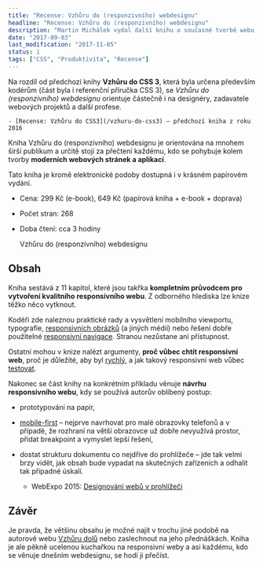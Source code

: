 ```yaml
---
title: "Recense: Vzhůru do (responzivního) webdesignu"
headline: "Recense: Vzhůru do (responzivního) webdesignu"
description: "Martin Michálek vydal další knihu o současné tvorbě webu, tentokrát kromě e-booku i na papíře. Jaká je?"
date: "2017-09-03"
last_modification: "2017-11-05"
status: 1
tags: ["CSS", "Produktivita", "Recense"]
---
```


Na rozdíl od předchozí knihy **Vzhůru do CSS 3**, která byla určena především kodérům (část byla i referenční příručka CSS 3), se *Vzhůru do (responzivního) webdesignu* orientuje částečně i na designéry, zadavatele webových projektů a další profese.

    - [Recense: Vzhůru do CSS3](/vzhuru-do-css3) – předchozí kniha z roku 2016

Kniha Vzhůru do (responzivního) webdesignu je orientována na mnohem širší publikum a určitě stojí za přečtení každému, kdo se pohybuje kolem tvorby **moderních webových stránek a aplikací**.

Tato kniha je kromě elektronické podoby dostupná i v krásném papírovém vydání.

  - Cena: 299 Kč (e-book), 649 Kč (papírová kniha + e-book + doprava)

  - Počet stran: 268

  - Doba čtení: cca 3 hodiny

    Vzhůru do
(responzivního)
webdesignu

## Obsah

Kniha sestává z 11 kapitol, které jsou takřka **kompletním průvodcem pro vytvoření kvalitního responsivního webu**. Z odborného hlediska lze knize těžko něco vytknout.

Kodéři zde naleznou praktické rady a vysvětlení mobilního viewportu, typografie, [responsivních obrázků](/responsivni-obrazky) (a jiných médií) nebo řešení dobře použitelné [responsivní navigace](/responsivni-menu). Stranou nezůstane ani přístupnost.

Ostatní mohou v knize nalézt argumenty, **proč vůbec chtít responsivní web**, proč je důležité, aby byl [rychlý](/zrychlovani), a jak takový responsivní web vůbec [testovat](/testovani).

Nakonec se část knihy na konkrétním příkladu věnuje **návrhu responsivního webu**, kdy se používá autorův oblíbený postup:

  - prototypování na papír,

  - [mobile-first](/mobile-first) – nejprve navrhovat pro malé obrazovky telefonů a v případě, že rozhraní na větší obrazovce už dobře nevyužívá prostor, přidat breakpoint a vymyslet lepší řešení,

  - dostat strukturu dokumentu co nejdříve do prohlížeče – jde tak velmi brzy vidět, jak obsah bude vypadat na skutečných zařízeních a odhalit tak případné úskalí.

    - WebExpo 2015: [Designování webů v prohlížeči](https://www.webexpo.cz/praha2015/prednaska/designovani-webu-v-prohlizeci/)

## Závěr

Je pravda, že většinu obsahu je možné najít v trochu jiné podobě na autorově webu [Vzhůru dolů](https://www.vzhurudolu.cz) nebo zaslechnout na jeho přednáškách. Kniha je ale pěkně ucelenou kuchařkou na responsivní weby a asi každému, kdo se věnuje dnešním webdesignu, se hodí ji přečíst.